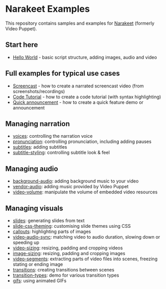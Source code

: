 # Narakeet Examples

This repository contains samples and examples for [Narakeet](https://www.narakeet.com) (formerly Video Puppet).

## Start here

* [Hello World](hello-world/README.md) - basic script structure, adding images, audio and video

## Full examples for typical use cases

* [Screencast](screencast-demo-video/) - how to create a narrated screencast video (from screenshots/recordings)
* [Code Tutorial](code-tutorial-demo-video/) - how to create a code tutorial (with syntax highlighting)
* [Quick announcement](feature-announcement-demo-video) - how to create a quick feature demo or announcement

## Managing narration

* [voices](voices/README.md): controlling the narration voice
* [pronunciation](pronunciation/README.md): controlling pronunciation, including adding pauses
* [subtitles](subtitles/README.md): adding subtitles
* [subtitle-styling](subtitle-styling/README.md): controlling subtitle look & feel

## Managing audio

* [background-audio](background-audio/README.md): adding background music to your video
* [vendor-audio](vendor-audio/README.md): adding music provided by Video Puppet
* [video-volume](video-volume/README.md): manipulate the volume of embedded video resources

## Managing visuals

* [slides](slides/README.md): generating slides from text 
* [slide-css-theming](slide-css-theming/README.md): customising slide themes using CSS
* [callouts](callouts/README.md): highlighting parts of images
* [video-audio-sync](video-audio-sync/README.md): matching video to audio duration, slowing down or speeding up 
* [video-sizing](video-sizing/README.md): resizing, padding and cropping videos
* [image-sizing](image-sizing/README.md): resizing, padding and cropping images 
* [video-segments](video-segments/README.md): extracting parts of video files into scenes, freezing stating or ending image
* [transitions](transitions/README.md): creating transitions between scenes 
* [transition-types](transition-types/README.md): demo for various transition types 
* [gifs](gifs/README.md): using animated GIFs
